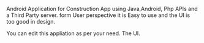 Android Application for Construction App using Java,Android, Php APIs and a Third Party server. form User perspective it is Easy to use and the UI is too good in design.

You can edit this appliation as per your need. The UI.
